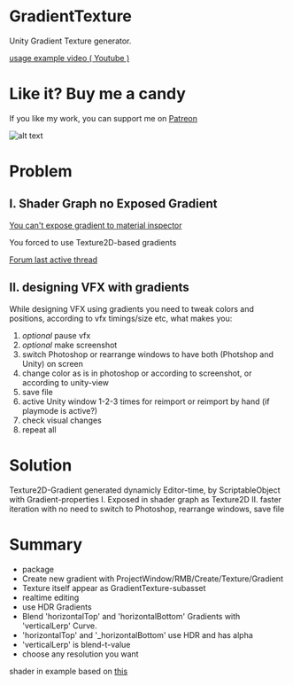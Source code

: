 # GradientTexture
Unity Gradient Texture generator.

[usage example video ( Youtube )](https://youtu.be/LmBBTqhpsbw)

# Like it? Buy me a candy
If you like my work, you can support me on [Patreon](https://www.patreon.com/mitaywalle)

![alt text](https://github.com/mitay-walle/GradientTexture/blob/main/Documentation/Inspector_preview.png?raw=true)

# Problem

## I. Shader Graph no Exposed Gradient
[You can't expose gradient to material inspector](https://issuetracker.unity3d.com/issues/gradient-property-cant-be-exposed-from-the-shadergraph)

You forced to use Texture2D-based gradients

[Forum last active thread](https://forum.unity.com/threads/gradients-exposed-property-is-ignored.837970/)



## II. designing VFX with gradients
While designing VFX using gradients you need to tweak colors and positions, according to vfx timings/size etc, what makes you:
1. _optional_ pause vfx
2. _optional_ make screenshot
3. switch Photoshop or rearrange windows to have both (Photshop and Unity) on screen
4. change color as is in photoshop or according to screenshot, or according to unity-view
5. save file
6. active Unity window 1-2-3 times for reimport or reimport by hand (if playmode is active?)
7. check visual changes
8. repeat all

# Solution
Texture2D-Gradient generated dynamicly Editor-time, by ScriptableObject with Gradient-properties
I. Exposed in shader graph as Texture2D
II. faster iteration with no need to switch to Photoshop, rearrange windows, save file

# Summary
- package
- Create new gradient with ProjectWindow/RMB/Create/Texture/Gradient 
- Texture itself appear as GradientTexture-subasset
- realtime editing
- use HDR Gradients
- Blend 'horizontalTop' and 'horizontalBottom' Gradients with 'verticalLerp' Curve.
- 'horizontalTop' and '_horizontalBottom' use HDR and has alpha
- 'verticalLerp' is blend-t-value
- choose any resolution you want


shader in example based on [this](https://simonschreibt.de/gat/fallout-4-the-mushroom-case/)

